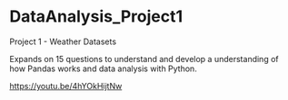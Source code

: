 # DataAnalysis_Project1
Project 1 - Weather Datasets

Expands on 15 questions to understand and develop a understanding of how Pandas works and data analysis with Python.

https://youtu.be/4hYOkHijtNw
